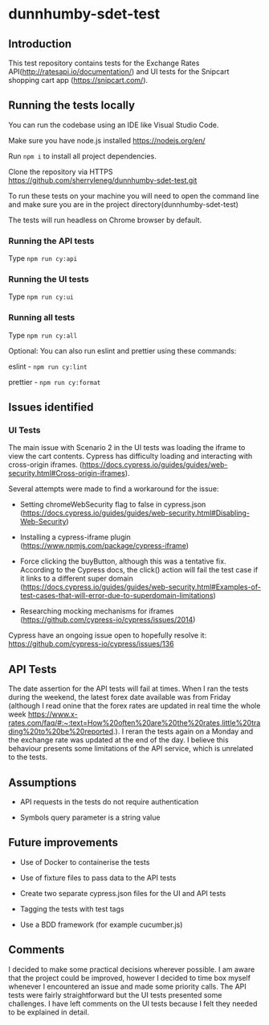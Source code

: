 # dunnhumby-sdet-test

## Introduction
This test repository contains tests for the Exchange Rates API(http://ratesapi.io/documentation/) and UI tests for the Snipcart shopping cart app (https://snipcart.com/). 

## Running the tests locally

You can run the codebase using an IDE like Visual Studio Code.

Make sure you have node.js installed https://nodejs.org/en/

Run ```npm i``` to install all project dependencies.

Clone the repository via HTTPS 
https://github.com/sherryleneg/dunnhumby-sdet-test.git

To run these tests on your machine you will need to open the command line and make sure you are in the project directory(dunnhumby-sdet-test)

The tests will run headless on Chrome browser by default.

### Running the API tests

Type ```npm run cy:api```

### Running the UI tests

Type ```npm run cy:ui```

### Running all tests

Type ```npm run cy:all```

Optional:
You can also run eslint and prettier using these commands:

eslint - ```npm run cy:lint```

prettier - ```npm run cy:format```

## Issues identified

### UI Tests
The main issue with Scenario 2 in the UI tests was loading the iframe to view the cart contents. Cypress has difficulty loading and interacting with cross-origin iframes. (https://docs.cypress.io/guides/guides/web-security.html#Cross-origin-iframes). 

Several attempts were made to find a workaround for the issue:

- Setting chromeWebSecurity flag to false in cypress.json (https://docs.cypress.io/guides/guides/web-security.html#Disabling-Web-Security)

- Installing a cypress-iframe plugin (https://www.npmjs.com/package/cypress-iframe)

- Force clicking the buyButton, although this was a tentative fix. According to the Cypress docs, the click() action will fail the test case if it links to a different super domain (https://docs.cypress.io/guides/guides/web-security.html#Examples-of-test-cases-that-will-error-due-to-superdomain-limitations) 

- Researching mocking mechanisms for iframes (https://github.com/cypress-io/cypress/issues/2014)

Cypress have an ongoing issue open to hopefully resolve it: https://github.com/cypress-io/cypress/issues/136

## API Tests

The date assertion for the API tests will fail at times. When I ran the tests during the weekend, the latest
forex date available was from Friday (although I read onine that the forex rates are updated in real time the whole week https://www.x-rates.com/faq/#:~:text=How%20often%20are%20the%20rates,little%20trading%20to%20be%20reported.). I reran the tests again on a Monday and the exchange rate was updated 
at the end of the day. I believe this behaviour presents some limitations of the API service,
which is unrelated to the tests. 

## Assumptions

- API requests in the tests do not require authentication

- Symbols query parameter is a string value

## Future improvements

 - Use of Docker to containerise the tests
 
 - Use of fixture files to pass data to the API tests
 
 - Create two separate cypress.json files for the UI and API tests
 
 - Tagging the tests with test tags
 
 - Use a BDD framework (for example cucumber.js)
 
 ## Comments
 
I decided to make some practical decisions wherever possible. I am aware that the project could be improved, however I decided to time box myself whenever I encountered an issue and made some priority calls. The API tests were fairly straightforward but the UI tests presented some challenges. I have left comments on the UI tests because I felt they needed to be explained in detail.
 
 
 
